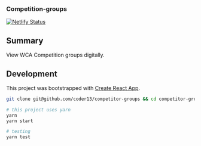 ### Competition-groups

[![Netlify Status](https://api.netlify.com/api/v1/badges/de795f72-dd3d-4adf-915f-2a11f9f58525/deploy-status)](https://app.netlify.com/sites/competition-groups/deploys)

## Summary

View WCA Competition groups digitally.

## Development

This project was bootstrapped with [Create React App](https://github.com/facebook/create-react-app).

```bash
git clone git@github.com/coder13/competitor-groups && cd competitor-groups

# this project uses yarn
yarn
yarn start

# testing
yarn test
```
